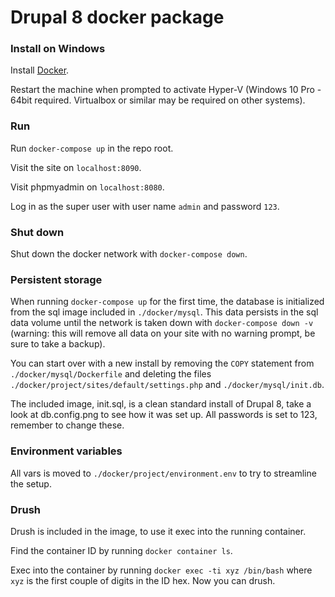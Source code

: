 # Drupal 8 docker package

### Install on Windows

Install [Docker](https://store.docker.com/editions/community/docker-ce-desktop-windows).

Restart the machine when prompted to activate Hyper-V (Windows 10 Pro - 64bit required. Virtualbox or similar may be required on other systems).

### Run

Run ```docker-compose up``` in the repo root.

Visit the site on ```localhost:8090```.

Visit phpmyadmin on ```localhost:8080```.

Log in as the super user with user name ```admin``` and password ```123```.

### Shut down

Shut down the docker network with ```docker-compose down```.

### Persistent storage
When running ```docker-compose up``` for the first time, the database is initialized from the sql image included in ```./docker/mysql```. This data persists in the sql data volume until the network is taken down with ```docker-compose down -v``` (warning: this will remove all data on your site with no warning prompt, be sure to take a backup).

You can start over with a new install by removing the `COPY` statement from `./docker/mysql/Dockerfile` and deleting the files `./docker/project/sites/default/settings.php` and `./docker/mysql/init.db`.

The included image, init.sql, is a clean standard install of Drupal 8, take a look at db.config.png to see how it was set up.
All passwords is set to 123, remember to change these.

### Environment variables

All vars is moved to `./docker/project/environment.env` to try to streamline the setup.

### Drush

Drush is included in the image, to use it exec into the running container.

Find the container ID by running `docker container ls`.

Exec into the container by running `docker exec -ti xyz /bin/bash` where `xyz` is the first couple of digits in the ID hex. Now you can drush.
